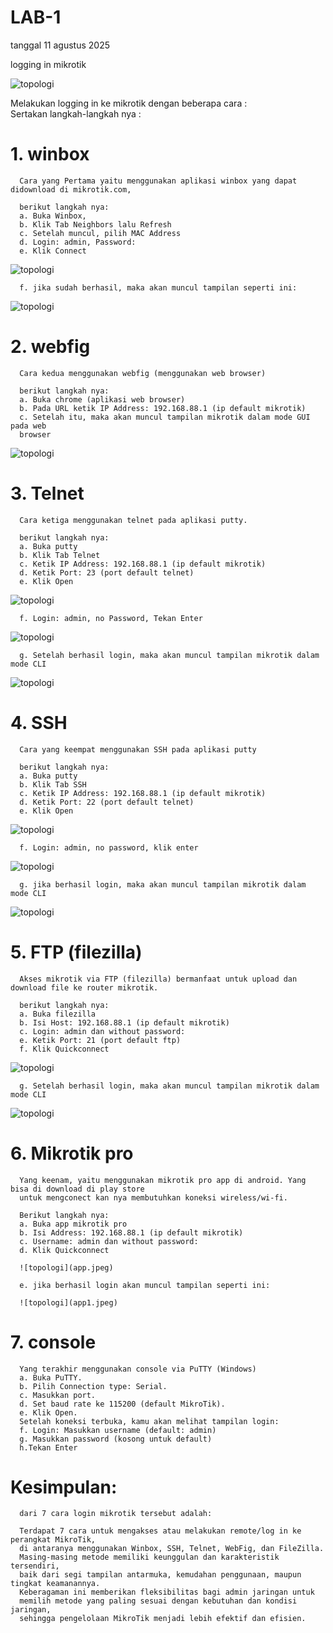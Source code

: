 # LAB-1 
tanggal 11 agustus 2025

logging in mikrotik

![topologi](topologi1.jpeg)

Melakukan logging in ke mikrotik dengan beberapa cara :  
Sertakan langkah-langkah nya :

# 1. winbox 
   
      Cara yang Pertama yaitu menggunakan aplikasi winbox yang dapat didownload di mikrotik.com,

      berikut langkah nya:  
      a. Buka Winbox,  
      b. Klik Tab Neighbors lalu Refresh  
      c. Setelah muncul, pilih MAC Address   
      d. Login: admin, Password:    
      e. Klik Connect  

   ![topologi](scwinbox.PNG)

      f. jika sudah berhasil, maka akan muncul tampilan seperti ini:

   ![topologi](scwinbox1.PNG)

# 2. webfig 
   
      Cara kedua menggunakan webfig (menggunakan web browser)

      berikut langkah nya:  
      a. Buka chrome (aplikasi web browser)  
      b. Pada URL ketik IP Address: 192.168.88.1 (ip default mikrotik)  
      c. Setelah itu, maka akan muncul tampilan mikrotik dalam mode GUI pada web
      browser

![topologi](scwebfig.PNG)

# 3. Telnet 

      Cara ketiga menggunakan telnet pada aplikasi putty.

      berikut langkah nya:  
      a. Buka putty  
      b. Klik Tab Telnet  
      c. Ketik IP Address: 192.168.88.1 (ip default mikrotik)  
      d. Ketik Port: 23 (port default telnet)  
      e. Klik Open 

![topologi](scpty.PNG)

      f. Login: admin, no Password, Tekan Enter

![topologi](scpty1.PNG)

      g. Setelah berhasil login, maka akan muncul tampilan mikrotik dalam mode CLI

![topologi](scpty2.PNG)


# 4. SSH 

      Cara yang keempat menggunakan SSH pada aplikasi putty

      berikut langkah nya:  
      a. Buka putty  
      b. Klik Tab SSH  
      c. Ketik IP Address: 192.168.88.1 (ip default mikrotik)  
      d. Ketik Port: 22 (port default telnet)  
      e. Klik Open 

![topologi](scssh1.PNG)

      f. Login: admin, no password, klik enter 

![topologi](scssh2.PNG)

      g. jika berhasil login, maka akan muncul tampilan mikrotik dalam mode CLI

![topologi](scssh3.PNG)

# 5. FTP (filezilla) 

      Akses mikrotik via FTP (filezilla) bermanfaat untuk upload dan download file ke router mikrotik.
      
      berikut langkah nya:   
      a. Buka filezilla  
      b. Isi Host: 192.168.88.1 (ip default mikrotik)  
      c. Login: admin dan without password:   
      e. Ketik Port: 21 (port default ftp)  
      f. Klik Quickconnect

![topologi](fzia.PNG)

      g. Setelah berhasil login, maka akan muncul tampilan mikrotik dalam mode CLI

![topologi](fzia1.PNG)

# 6. Mikrotik pro 
      Yang keenam, yaitu menggunakan mikrotik pro app di android. Yang bisa di download di play store  
      untuk mengconect kan nya membutuhkan koneksi wireless/wi-fi.  

      Berikut langkah nya:  
      a. Buka app mikrotik pro    
      b. Isi Address: 192.168.88.1 (ip default mikrotik)    
      c. Username: admin dan without password:     
      d. Klik Quickconnect  

      ![topologi](app.jpeg)
      
      e. jika berhasil login akan muncul tampilan seperti ini:

      ![topologi](app1.jpeg)

      
# 7. console 
      Yang terakhir menggunakan console via PuTTY (Windows)
      a. Buka PuTTY.  
      b. Pilih Connection type: Serial.  
      c. Masukkan port.  
      d. Set baud rate ke 115200 (default MikroTik).  
      e. Klik Open.  
      Setelah koneksi terbuka, kamu akan melihat tampilan login:  
      f. Login: Masukkan username (default: admin)  
      g. Masukkan password (kosong untuk default)  
      h.Tekan Enter  

# Kesimpulan:
      dari 7 cara login mikrotik tersebut adalah:
      
      Terdapat 7 cara untuk mengakses atau melakukan remote/log in ke perangkat MikroTik,   
      di antaranya menggunakan Winbox, SSH, Telnet, WebFig, dan FileZilla.   
      Masing-masing metode memiliki keunggulan dan karakteristik tersendiri,   
      baik dari segi tampilan antarmuka, kemudahan penggunaan, maupun tingkat keamanannya.   
      Keberagaman ini memberikan fleksibilitas bagi admin jaringan untuk  
      memilih metode yang paling sesuai dengan kebutuhan dan kondisi jaringan,   
      sehingga pengelolaan MikroTik menjadi lebih efektif dan efisien.  





